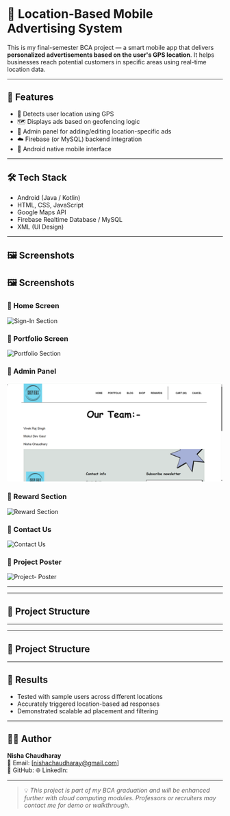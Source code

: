 # 📍 Location-Based Mobile Advertising System

This is my final-semester BCA project — a smart mobile app that delivers **personalized advertisements based on the user's GPS location**. It helps businesses reach potential customers in specific areas using real-time location data.

---

## 🚀 Features

- 📡 Detects user location using GPS
- 🗺️ Displays ads based on geofencing logic
- 🔐 Admin panel for adding/editing location-specific ads
- ☁️ Firebase (or MySQL) backend integration
- 📱 Android native mobile interface

---

## 🛠 Tech Stack

- Android (Java / Kotlin)
- HTML, CSS, JavaScript
- Google Maps API
- Firebase Realtime Database / MySQL
- XML (UI Design)


---

## 🖼 Screenshots

## 🖼 Screenshots

### 📱 Home Screen
![Sign-In Section](screenshots/home.png)

### 📱 Portfolio Screen
![Portfolio Section](screenshots/ad-display.png)

### 📱 Admin Panel
![Admin Panel](https://github.com/Nisha0502/Location-Based-Mobile-Advertising-System/blob/main/Admin%20Panel.png?raw=true)


### 📱 Reward Section
![Reward Section](screenshots/home.png)

### 📱 Contact Us
![Contact Us](screenshots/ad-display.png)

### 📱 Project Poster
![Project- Poster](screenshots/admin-panel.png)


---


---

## 📁 Project Structure


---


---

## 📁 Project Structure


---

## 📄 Results

- Tested with sample users across different locations
- Accurately triggered location-based ad responses
- Demonstrated scalable ad placement and filtering

---

## 🙋‍♀️ Author

**Nisha Chaudharay**  
📧 Email: [nishachaudharay@gmail.com]  
🔗 GitHub: 
🌐 LinkedIn: 

---

> 💡 _This project is part of my BCA graduation and will be enhanced further with cloud computing modules. Professors or recruiters may contact me for demo or walkthrough._





